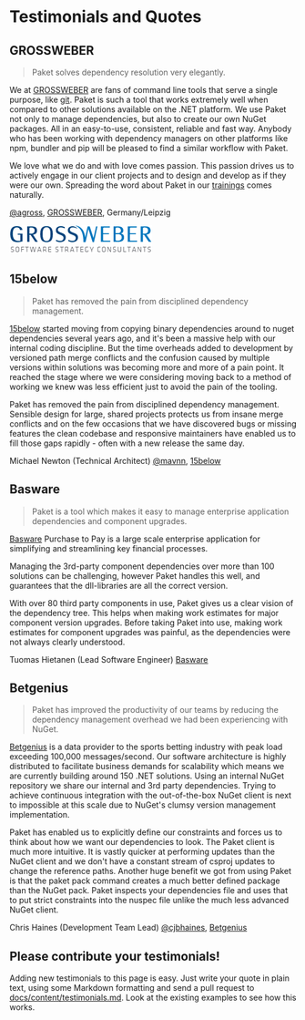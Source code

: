 # Testimonials and Quotes

## GROSSWEBER

<blockquote><p>Paket solves dependency resolution very elegantly.</p></blockquote>

We at [GROSSWEBER](http://grossweber.com/en) are fans of command line tools that serve a single purpose, like [git](http://grossweber.com/git). Paket is such a tool that works extremely well when compared to other solutions available on the .NET platform. We use Paket not only to manage dependencies, but also to create our own NuGet packages. All in an easy-to-use, consistent, reliable and fast way. Anybody who has been working with dependency managers on other platforms like npm, bundler and pip will be pleased to find a similar workflow with Paket.

We love what we do and with love comes passion. This passion drives us to actively engage in our client projects and to design and develop as if they were our own. Spreading the word about Paket in our [trainings](http://grossweber.com/trainings) comes naturally.

[@agross](https://github.com/agross), [GROSSWEBER](http://grossweber.com/en), Germany/Leipzig

![alt text](img/testimonials-grossweber.png "GROSSWEBER likes Paket")

## 15below

> Paket has removed the pain from disciplined dependency management.

[15below](http://15below.com) started moving from copying binary dependencies around to nuget dependencies several years ago, and it's been a massive help with our internal coding discipline. But the time overheads added to development by versioned path merge conflicts and the confusion caused by multiple versions within solutions was becoming more and more of a pain point. It reached the stage where we were considering moving back to a method of working we knew was less efficient just to avoid the pain of the tooling.

Paket has removed the pain from disciplined dependency management. Sensible design for large, shared projects protects us from insane merge conflicts and on the few occasions that we have discovered bugs or missing features the clean codebase and responsive maintainers have enabled us to fill those gaps rapidly - often with a new release the same day.

Michael Newton (Technical Architect) [@mavnn](https://twitter.com/mavnn), [15below](http://15below.com)

## Basware

> Paket is a tool which makes it easy to manage enterprise application dependencies and component upgrades.

[Basware](http://www.basware.com/) Purchase to Pay is a large scale enterprise application for simplifying and streamlining key financial processes.  

Managing the 3rd-party component dependencies over more than 100 solutions can be challenging, however Paket handles this well, and guarantees that the dll-libraries are all the correct version.

With over 80 third party components in use, Paket gives us a clear vision of the dependency tree. This helps when making work estimates for major component version upgrades. Before taking Paket into use, making work estimates for component upgrades was painful, as the dependencies were not always clearly understood.

Tuomas Hietanen (Lead Software Engineer) [Basware](http://www.basware.com/)

## Betgenius

> Paket has improved the productivity of our teams by reducing the dependency management overhead we had been experiencing with NuGet.

[Betgenius](http://www.betgenius.com) is a data provider to the sports betting industry with peak load exceeding 100,000 messages/second. Our software architecture is highly distributed to facilitate business demands for scalability which means we are currently building around 150 .NET solutions. Using an internal NuGet repository we share our internal and 3rd party dependencies. Trying to achieve continuous integration with the out-of-the-box NuGet client is next to impossible at this scale due to NuGet's clumsy version management implementation.

Paket has enabled us to explicitly define our constraints and forces us to think about how we want our dependencies to look. The Paket client is much more intuitive. It is vastly quicker at performing updates than the NuGet client and we don't have a constant stream of csproj updates to change the reference paths. Another huge benefit we got from using Paket is that the paket pack command creates a much better defined package than the NuGet pack. Paket inspects your dependencies file and uses that to put strict constraints into the nuspec file unlike the much less advanced NuGet client.

Chris Haines (Development Team Lead) [@cjbhaines](https://twitter.com/cjbhaines), [Betgenius](http://www.betgenius.com)

## Please contribute your testimonials!

Adding new testimonials to this page is easy. Just write your quote in plain text, using some Markdown formatting and send a pull request to [docs/content/testimonials.md](https://github.com/fsprojects/Paket/blob/master/docs/content/testimonials.md).
Look at the existing examples to see how this works.
